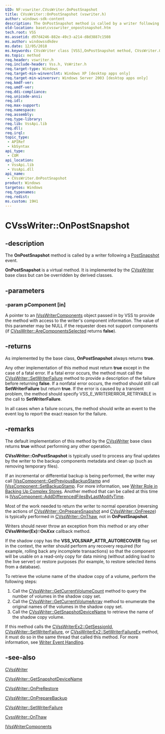 ```yaml
---
UID: NF:vswriter.CVssWriter.OnPostSnapshot
title: CVssWriter::OnPostSnapshot (vswriter.h)
author: windows-sdk-content
description: The OnPostSnapshot method is called by a writer following a PostSnapshot event.
old-location: base\cvsswriter_onpostsnapshot.htm
tech.root: VSS
ms.assetid: d97d4246-882e-49c3-a214-d8d3887c1508
ms.author: windowssdkdev
ms.date: 12/05/2018
ms.keywords: CVssWriter class [VSS],OnPostSnapshot method, CVssWriter.OnPostSnapshot, CVssWriter::OnPostSnapshot, OnPostSnapshot, OnPostSnapshot method [VSS], OnPostSnapshot method [VSS],CVssWriter class, _win32_cvsswriter_onpostsnapshot, base.cvsswriter_onpostsnapshot, vswriter/CVssWriter::OnPostSnapshot
ms.topic: method
req.header: vswriter.h
req.include-header: Vss.h, VsWriter.h
req.target-type: Windows
req.target-min-winverclnt: Windows XP [desktop apps only]
req.target-min-winversvr: Windows Server 2003 [desktop apps only]
req.kmdf-ver: 
req.umdf-ver: 
req.ddi-compliance: 
req.unicode-ansi: 
req.idl: 
req.max-support: 
req.namespace: 
req.assembly: 
req.type-library: 
req.lib: VssApi.lib
req.dll: 
req.irql: 
topic_type:
 - APIRef
 - kbSyntax
api_type:
 - COM
api_location:
 - VssApi.lib
 - VssApi.dll
api_name:
 - CVssWriter.OnPostSnapshot
product: Windows
targetos: Windows
req.typenames: 
req.redist: 
ms.custom: 19H1
---
```


# CVssWriter::OnPostSnapshot


## -description


The <b>OnPostSnapshot</b> method is called by a 
    writer following a <a href="https://docs.microsoft.com/windows/desktop/VSS/vssgloss-p">PostSnapshot</a> 
    event.

<b>OnPostSnapshot</b> is a virtual method. It is 
    implemented by the <a href="https://docs.microsoft.com/windows/desktop/api/vswriter/nl-vswriter-cvsswriter">CVssWriter</a> base class but can be 
    overridden by derived classes.


## -parameters




### -param pComponent [in]

A pointer to an <a href="https://docs.microsoft.com/windows/desktop/api/vswriter/nl-vswriter-ivsswritercomponents">IVssWriterComponents</a> object 
      passed in by VSS to provide the method with access to the writer's component information. The value of this 
      parameter may be NULL if the requester does not support components (if 
      <a href="https://docs.microsoft.com/windows/desktop/api/vswriter/nf-vswriter-cvsswriter-arecomponentsselected">CVssWriter::AreComponentsSelected</a> 
      returns <b>false</b>).


## -returns



As implemented by the base class, 
       <b>OnPostSnapshot</b> always returns <b>true</b>.

Any other implementation of this method must return <b>true</b> except in the case of a fatal error.
      If a fatal error occurs, the method must call the <a href="https://docs.microsoft.com/windows/desktop/api/vswriter/nf-vswriter-cvsswriter-setwriterfailure">CVssWriter::SetWriterFailure</a> method to provide a description of the failure before returning <b>false</b>. If a nonfatal error occurs, the method should still call <b>SetWriterFailure</b> but return <b>true</b>. If the error is caused by a transient problem, the method should specify VSS_E_WRITERERROR_RETRYABLE in the call to <b>SetWriterFailure</b>.

  In all cases when a failure occurs, the method should write an event to the event log to report the exact reason for the failure.




## -remarks



The default implementation of this method by the 
    <a href="https://docs.microsoft.com/windows/desktop/api/vswriter/nl-vswriter-cvsswriter">CVssWriter</a> base class returns <b>true</b> without 
    performing any other operation.

<b>CVssWriter::OnPostSnapshot</b> is typically 
       used to process any final updates by the writer to the backup components metadata and clean up (such as 
       removing temporary files).

If an incremental or differential backup is being performed, the writer may call <a href="https://docs.microsoft.com/windows/desktop/api/vswriter/nf-vswriter-ivsscomponent-getpreviousbackupstamp">IVssComponent::GetPreviousBackupStamp</a> and <a href="https://docs.microsoft.com/windows/desktop/api/vswriter/nf-vswriter-ivsscomponent-setbackupstamp">IVssComponent::SetBackupStamp</a>. For more information, see <a href="https://docs.microsoft.com/windows/desktop/VSS/writer-role-in-backing-up-complex-stores">Writer Role in Backing Up Complex Stores</a>. Another method that can be called at this time is <a href="https://docs.microsoft.com/windows/desktop/api/vswriter/nf-vswriter-ivsscomponent-adddifferencedfilesbylastmodifytime">IVssComponent::AddDifferencedFilesByLastModifyTime</a>.

Most of the work needed to return the writer to normal operation (reversing the actions of 
       <a href="https://docs.microsoft.com/windows/desktop/api/vswriter/nf-vswriter-cvsswriter-onpreparesnapshot">CVssWriter::OnPrepareSnapshot</a> and 
       <a href="https://docs.microsoft.com/windows/desktop/api/vswriter/nf-vswriter-cvsswriter-onfreeze">CVssWriter::OnFreeze</a>) is typically performed in 
       <a href="https://docs.microsoft.com/windows/desktop/api/vswriter/nf-vswriter-cvsswriter-onthaw">CVssWriter::OnThaw</a>, not in 
       <b>OnPostSnapshot</b>.

Writers should never throw an exception from this method or any other <b>CVssWriter(Ex)::On<i>Xxx</i></b> callback method.

 If the shadow copy has the <b>VSS_VOLSNAP_ATTR_AUTORECOVER</b> flag set in the context, 
    the writer should perform any recovery required (for example, rolling back any incomplete transactions) so that 
    the component will be usable on a read-only copy for data mining (without adding load to the live server) or 
    restore purposes (for example, to restore selected items from a database).

To retrieve the volume name of the shadow copy of a volume, perform the following steps:

<ol>
<li>Call the <a href="https://docs.microsoft.com/windows/desktop/api/vswriter/nf-vswriter-cvsswriter-getcurrentvolumecount">CVssWriter::GetCurrentVolumeCount</a> method to query the number of volumes in the shadow copy set.</li>
<li>Call the <a href="https://docs.microsoft.com/windows/desktop/api/vswriter/nf-vswriter-cvsswriter-getcurrentvolumearray">CVssWriter::GetCurrentVolumeArray</a> method to enumerate the original names of the volumes in the shadow copy set.</li>
<li>Call the <a href="https://docs.microsoft.com/windows/desktop/api/vswriter/nf-vswriter-cvsswriter-getsnapshotdevicename">CVssWriter::GetSnapshotDeviceName</a> to retrieve the name of the shadow copy volume.</li>
</ol>
If this method calls the <a href="https://docs.microsoft.com/windows/desktop/api/vswriter/nf-vswriter-cvsswriterex2-getsessionid">CVssWriterEx2::GetSessionId</a>, <a href="https://docs.microsoft.com/windows/desktop/api/vswriter/nf-vswriter-cvsswriter-setwriterfailure">CVssWriter::SetWriterFailure</a>, or <a href="https://docs.microsoft.com/windows/desktop/api/vswriter/nf-vswriter-cvsswriterex2-setwriterfailureex">CVssWriterEx2::SetWriterFailureEx</a> method, it must do so in  the same thread that called this method. For more information, see 
<a href="https://docs.microsoft.com/windows/desktop/VSS/writers">Writer Event Handling</a>.




## -see-also




<a href="https://docs.microsoft.com/windows/desktop/api/vswriter/nl-vswriter-cvsswriter">CVssWriter</a>



<a href="https://docs.microsoft.com/windows/desktop/api/vswriter/nf-vswriter-cvsswriter-getsnapshotdevicename">CVssWriter::GetSnapshotDeviceName</a>



<a href="https://docs.microsoft.com/windows/desktop/api/vswriter/nf-vswriter-cvsswriter-onprerestore">CVssWriter::OnPreRestore</a>



<a href="https://docs.microsoft.com/windows/desktop/api/vswriter/nf-vswriter-cvsswriter-onpreparebackup">CVssWriter::OnPrepareBackup</a>



<a href="https://docs.microsoft.com/windows/desktop/api/vswriter/nf-vswriter-cvsswriter-setwriterfailure">CVssWriter::SetWriterFailure</a>



<a href="https://docs.microsoft.com/windows/desktop/api/vswriter/nf-vswriter-cvsswriter-onthaw">CvssWriter::OnThaw</a>



<a href="https://docs.microsoft.com/windows/desktop/api/vswriter/nl-vswriter-ivsswritercomponents">IVssWriterComponents</a>
 

 

